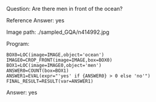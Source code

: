 Question: Are there men in front of the ocean?

Reference Answer: yes

Image path: ./sampled_GQA/n414992.jpg

Program:

```
BOX0=LOC(image=IMAGE,object='ocean')
IMAGE0=CROP_FRONT(image=IMAGE,box=BOX0)
BOX1=LOC(image=IMAGE0,object='men')
ANSWER0=COUNT(box=BOX1)
ANSWER1=EVAL(expr="'yes' if {ANSWER0} > 0 else 'no'")
FINAL_RESULT=RESULT(var=ANSWER1)
```
Answer: yes

